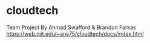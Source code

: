 # cloudtech
Team Project By
Ahmad Swafford 
& Brandon Farkas
https://web.njit.edu/~ans75/cloudtech/docs/index.html
